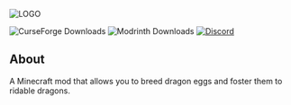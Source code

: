 ![LOGO](https://m.ftbwiki.org/images/b/b1/Dragon_Mounts_Logo.png)

![CurseForge Downloads](https://img.shields.io/curseforge/dt/1124626?logo=Curseforge&label=CurseForge)
![Modrinth Downloads](https://img.shields.io/modrinth/dt/Yd8aqaKC?logo=Modrinth&label=Modrinth&color=Green)
[![Discord](https://img.shields.io/discord/1293105990476103720?logo=Discord&logoColor=white&label=Discord&labelColor=%235865F2)](https://discord.gg/Ewm8aTTJ3K)

## About
A Minecraft mod that allows you to breed dragon eggs and foster them to ridable dragons.
